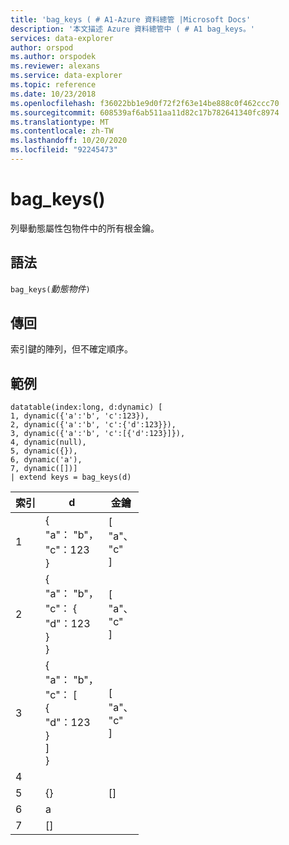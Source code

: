 ```yaml
---
title: 'bag_keys ( # A1-Azure 資料總管 |Microsoft Docs'
description: '本文描述 Azure 資料總管中 ( # A1 bag_keys。'
services: data-explorer
author: orspod
ms.author: orspodek
ms.reviewer: alexans
ms.service: data-explorer
ms.topic: reference
ms.date: 10/23/2018
ms.openlocfilehash: f36022bb1e9d0f72f2f63e14be888c0f462ccc70
ms.sourcegitcommit: 608539af6ab511aa11d82c17b782641340fc8974
ms.translationtype: MT
ms.contentlocale: zh-TW
ms.lasthandoff: 10/20/2020
ms.locfileid: "92245473"
---
```

# <a name="bag_keys"></a>bag_keys()

列舉動態屬性包物件中的所有根金鑰。

## <a name="syntax"></a>語法

`bag_keys(`*動態物件*`)`

## <a name="returns"></a>傳回

索引鍵的陣列，但不確定順序。

## <a name="examples"></a>範例

<!-- csl: https://help.kusto.windows.net/Samples -->
```
datatable(index:long, d:dynamic) [
1, dynamic({'a':'b', 'c':123}), 
2, dynamic({'a':'b', 'c':{'d':123}}),
3, dynamic({'a':'b', 'c':[{'d':123}]}),
4, dynamic(null),
5, dynamic({}),
6, dynamic('a'),
7, dynamic([])]
| extend keys = bag_keys(d)
```

|索引|d|金鑰|
|---|---|---|
|1|{<br>  "a"： "b"，<br>  "c"：123<br>}|[<br>  "a"、<br>  "c"<br>]|
|2|{<br>  "a"： "b"，<br>  "c"： {<br>    "d"：123<br>  }<br>}|[<br>  "a"、<br>  "c"<br>]|
|3|{<br>  "a"： "b"，<br>  "c"： [<br>    {<br>      "d"：123<br>    }<br>  ]<br>}|[<br>  "a"、<br>  "c"<br>]|
|4|||
|5|{}|[]|
|6|a||
|7|[]||
